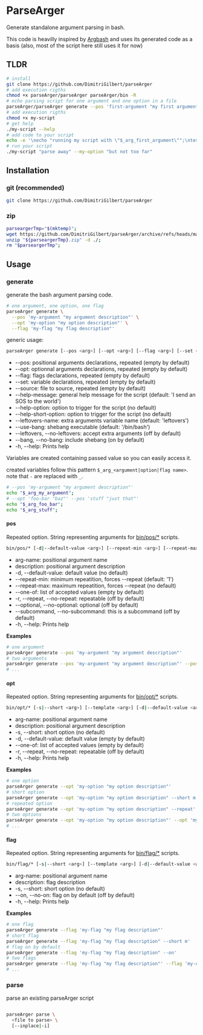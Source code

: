 # ParseArger

Generate standalone argument parsing in bash.

This code is heavilly inspired by [Argbash](https://github.com/matejak/argbash) and uses its generated code as a basis (also, most of the script here still uses it for now)

## TLDR

```bash
# install
git clone https://github.com/DimitriGilbert/parseArger
# add execution rigths
chmod +x parseArger/parseArger parseArger/bin -R
# echo parsing script for one argument and one option in a file
parseArger/parseArger generate --pos 'first-argument "my first argument description"' --opt 'my-option "my option description"' > my-script
# add execution rigths
chmod +x my-script
# get help
./my-script --help
# add code to your script
echo -e '\necho "running my script with \"$_arg_first_argument\"";\ntest "$_arg_my_option" != "" && echo "my-option is \"$_arg_my_option\"" || echo "no option given"' >> my-script
# run your script
./my-script "parse away" --my-option "but not too far"
```

## Installation

### git (recommended)

```bash
git clone https://github.com/DimitriGilbert/parseArger
```

### zip

```bash
parseargerTmp="$(mktemp)";
wget https://github.com/DimitriGilbert/parseArger/archive/refs/heads/main.zip -O "${parseargerTmp}.zip";
unzip "${parseargerTmp}.zip" -d ./;
rm "$parseargerTmp";
```

## Usage

### generate

generate the bash argument parsing code.

```bash
# one argument, one option, one flag
parseArger generate \
  --pos 'my-argument "my argument description"' \
  --opt 'my-option "my option description"' \
  --flag 'my-flag "my flag description"'
```

generic usage:

```bash
parseArger generate [--pos <arg>] [--opt <arg>] [--flag <arg>] [--set <arg>] [--source <arg>] [--help-message <arg>] [--help-option <arg>] [--help-short-option <arg>] [--leftovers-name <arg>] [--use-bang <arg>] [--(no-)leftovers] [--(no-)bang] [-h|--help]
```

* --pos: positional arguments declarations, repeated (empty by default)
* --opt: optionnal arguments declarations, repeated (empty by default)
* --flag: flags declarations, repeated (empty by default)
* --set: variable declarations, repeated (empty by default)
* --source: file to source, repeated (empty by default)
* --help-message: general help message for the script (default: 'I send an SOS to the world')
* --help-option: option to trigger for the script (no default)
* --help-short-option: option to trigger for the script (no default)
* --leftovers-name: extra arguments variable name (default: 'leftovers')
* --use-bang: shebang executable (default: '/bin/bash')
* --leftovers, --no-leftovers: accept extra arguments (off by default)
* --bang, --no-bang: include shebang (on by default)
* -h, --help: Prints help

Variables are created containing passed value so you can easily access it.

created variables follow this pattern `$_arg_<argument|option|flag name>`. note that `-` are replaced with `_`.

```bash
# --pos 'my-argument "my argument description"'
echo "$_arg_my_argument";
# --opt 'foo-bar "baz"' --pos 'stuff "just that"'
echo "$_arg_foo_bar";
echo "$_arg_stuff";
```

#### pos

Repeated option. String representing arguments for [bin/pos/*](bin/pos/) scripts.

```bash
bin/pos/* [-d|--default-value <arg>] [--repeat-min <arg>] [--repeat-max <arg>] [--one-of <arg>] [-r|--(no-)repeat] [--(no-)optional] [--(no-)subcommand] [-h|--help] <arg-name> <description>
```

* arg-name: positional argument name
* description: positional argument description
* -d, --default-value: default value (no default)
* --repeat-min: minimum repeatition, forces --repeat (default: '1')
* --repeat-max: maximum repeatition, forces --repeat (no default)
* --one-of: list of accepted values (empty by default)
* -r, --repeat, --no-repeat: repeatable (off by default)
* --optional, --no-optional: optional (off by default)
* --subcommand, --no-subcommand: this is a subcommand (off by default)
* -h, --help: Prints help

**Examples**

```bash
# one argument
parseArger generate --pos 'my-argument "my argument description"'
# two arguments
parseArger generate --pos 'my-argument "my argument description"' --pos 'my-other-argument "another argument description"'
# ...
```

#### opt

Repeated option. String representing arguments for [bin/opt/*](bin/opt/) scripts.

```bash
bin/opt/* [-s|--short <arg>] [--template <arg>] [-d|--default-value <arg>] [--one-of <arg>] [-r|--(no-)repeat] [-h|--help] <arg-name> <description>
```

* arg-name: positional argument name
* description: positional argument description
* -s, --short: short option (no default)
* -d, --default-value: default value (empty by default)
* --one-of: list of accepted values (empty by default)
* -r, --repeat, --no-repeat: repeatable (off by default)
* -h, --help: Prints help

**Examples**

```bash
# one option
parseArger generate --opt 'my-option "my option description"'
# short option
parseArger generate --opt 'my-option "my option description" --short m'
# repeated option
parseArger generate --opt 'my-option "my option description" --repeat'
# two options
parseArger generate --opt 'my-option "my option description"' --opt 'my-other-option "another option description"'
# ...
```

#### flag

Repeated option. String representing arguments for [bin/flag/*](bin/flag/) scripts.

```bash
bin/flag/* [-s|--short <arg>] [--template <arg>] [-d|--default-value <arg>] [--one-of <arg>] [-r|--(no-)repeat] [-h|--help] <arg-name> <description>
```

* arg-name: positional argument name
* description: flag description
* -s, --short: short option (no default)
* --on, --no-on: flag on by default (off by default)
* -h, --help: Prints help

**Examples**

```bash
# one flag
parseArger generate --flag 'my-flag "my flag description"'
# short flag
parseArger generate --flag 'my-flag "my flag description" --short m'
# flag on by default
parseArger generate --flag 'my-flag "my flag description" --on'
# two flags
parseArger generate --flag 'my-flag "my flag description"' --flag 'my-other-flag "another flag description"'
# ...
```

### parse

parse an existing parseArger script

```bash

parseArger parse \
  <file to parse> \
  [--inplace|-i]
```
